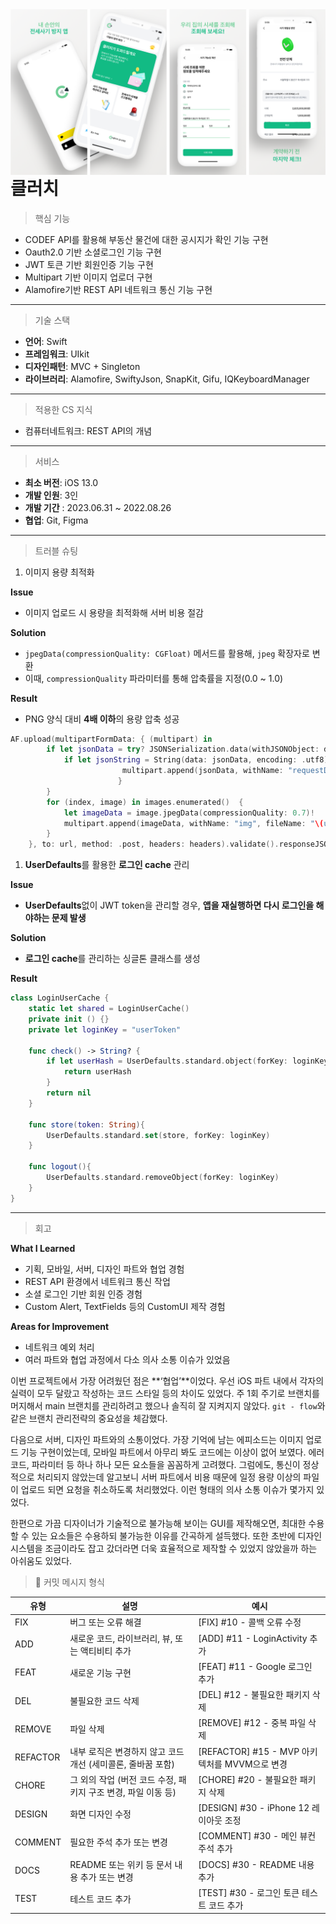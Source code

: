 <img src= "클러치 스냅샷.png" align="left" >

# 클러치

> 핵심 기능
> 
- CODEF API를 활용해 부동산 물건에 대한 공시지가 확인 기능 구현
- Oauth2.0 기반 소셜로그인 기능 구현
- JWT 토큰 기반 회원인증 기능 구현
- Multipart 기반 이미지 업로더 구현
- Alamofire기반 REST API 네트워크 통신 기능 구현

---

> 기술 스택
> 
- **언어**: Swift
- **프레임워크**: UIkit
- **디자인패턴**: MVC + Singleton
- **라이브러리**: Alamofire, SwiftyJson, SnapKit, Gifu, IQKeyboardManager

---

> 적용한 CS 지식
> 
- 컴퓨터네트워크: REST API의 개념

---

> 서비스
> 
- **최소 버전**: iOS 13.0
- **개발 인원**: 3인
- **개발 기간** : 2023.06.31 ~ 2022.08.26
- **협업**: Git, Figma

---

> 트러블 슈팅
> 
1. 이미지 용량 최적화

**Issue**

- 이미지 업로드 시 용량을 최적화해 서버 비용 절감

**Solution**

- `jpegData(compressionQuality: CGFloat)` 메서드를 활용해, `jpeg` 확장자로 변환
- 이때, `compressionQuality` 파라미터를 통해 압축률을 지정(0.0 ~ 1.0)

**Result**

- PNG 양식 대비 **4배 이하**의 용량 압축 성공

```swift
AF.upload(multipartFormData: { (multipart) in
        if let jsonData = try? JSONSerialization.data(withJSONObject: dict, options: []) {
            if let jsonString = String(data: jsonData, encoding: .utf8) {
		                 multipart.append(jsonData, withName: "requestDto", mimeType: "application/json")
						}
        }
        for (index, image) in images.enumerated()  {
            let imageData = image.jpegData(compressionQuality: 0.7)!
            multipart.append(imageData, withName: "img", fileName: "\(userName)_\(index).jpg", mimeType: "image/jpeg")
        }
    }, to: url, method: .post, headers: headers).validate().responseJSON { response in ...
```

1. ****UserDefaults****를 활용한 **로그인 cache** 관리

**Issue**

- ****UserDefaults****없이 JWT token을 관리할 경우, **앱을 재실행하면 다시 로그인을 해야하는 문제 발생**

**Solution**

- **로그인 cache**를 관리하는 싱글톤 클래스를 생성

**Result**

```swift
class LoginUserCache {
    static let shared = LoginUserCache()
    private init () {}
    private let loginKey = "userToken"
    
    func check() -> String? {
        if let userHash = UserDefaults.standard.object(forKey: loginKey) as? String {
            return userHash
        }
        return nil
    }
    
    func store(token: String){
        UserDefaults.standard.set(store, forKey: loginKey)
    }
    
    func logout(){
        UserDefaults.standard.removeObject(forKey: loginKey)
    }
}
```

---

> 회고
> 

**What I Learned**

- 기획, 모바일, 서버, 디자인 파트와 협업 경험
- REST API 환경에서 네트워크 통신 작업
- 소셜 로그인 기반 회원 인증 경험
- Custom Alert, TextFields 등의 CustomUI 제작 경험

**Areas for Improvement**

- 네트워크 예외 처리
- 여러 파트와 협업 과정에서 다소 의사 소통 이슈가 있었음

이번 프로젝트에서 가장 어려웠던 점은 **‘협업’**이었다. 우선 iOS 파트 내에서 각자의 실력이 모두 달랐고 작성하는 코드 스타일 등의 차이도 있었다. 주 1회 주기로 브랜치를 머지해서 main 브랜치를 관리하려고 했으나 솔직히 잘 지켜지지 않았다. `git - flow`와 같은 브랜치 관리전략의 중요성을 체감했다. 

다음으로 서버, 디자인 파트와의 소통이었다. 가장 기억에 남는 에피소드는 이미지 업로드 기능 구현이었는데, 모바일 파트에서 아무리 봐도 코드에는 이상이 없어 보였다. 에러코드, 파라미터 등 하나 하나 모든 요소들을 꼼꼼하게 고려했다. 그럼에도, 통신이 정상적으로 처리되지 않았는데 알고보니 서버 파트에서 비용 때문에 일정 용량 이상의 파일이 업로드 되면 요청을 취소하도록 처리했었다. 이런 형태의 의사 소통 이슈가 몇가지 있었다. 

한편으로 가끔 디자이너가 기술적으로 불가능해 보이는 GUI를 제작해오면, 최대한 수용할 수 있는 요소들은 수용하되 불가능한 이유를 간곡하게 설득했다. 또한 초반에 디자인 시스템을 조금이라도 잡고 갔더라면 더욱 효율적으로 제작할 수 있었지 않았을까 하는 아쉬움도 있었다.  

> 📒 커밋 메시지 형식
> 

| 유형 | 설명 | 예시 |
| --- | --- | --- |
| FIX | 버그 또는 오류 해결 | [FIX] #10 - 콜백 오류 수정 |
| ADD | 새로운 코드, 라이브러리, 뷰, 또는 액티비티 추가 | [ADD] #11 - LoginActivity 추가 |
| FEAT | 새로운 기능 구현 | [FEAT] #11 - Google 로그인 추가 |
| DEL | 불필요한 코드 삭제 | [DEL] #12 - 불필요한 패키지 삭제 |
| REMOVE | 파일 삭제 | [REMOVE] #12 - 중복 파일 삭제 |
| REFACTOR | 내부 로직은 변경하지 않고 코드 개선 (세미콜론, 줄바꿈 포함) | [REFACTOR] #15 - MVP 아키텍처를 MVVM으로 변경 |
| CHORE | 그 외의 작업 (버전 코드 수정, 패키지 구조 변경, 파일 이동 등) | [CHORE] #20 - 불필요한 패키지 삭제 |
| DESIGN | 화면 디자인 수정 | [DESIGN] #30 - iPhone 12 레이아웃 조정 |
| COMMENT | 필요한 주석 추가 또는 변경 | [COMMENT] #30 - 메인 뷰컨 주석 추가 |
| DOCS | README 또는 위키 등 문서 내용 추가 또는 변경 | [DOCS] #30 - README 내용 추가 |
| TEST | 테스트 코드 추가 | [TEST] #30 - 로그인 토큰 테스트 코드 추가 |
